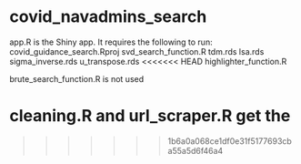 # covid_navadmins_search

app.R is the Shiny app. It requires the following to run:
  covid_guidance_search.Rproj
  svd_search_function.R
  tdm.rds
  lsa.rds
  sigma_inverse.rds
  u_transpose.rds
<<<<<<< HEAD
  highlighter_function.R
  

brute_search_function.R is not used

cleaning.R and url_scraper.R get the 
=======
>>>>>>> 1b6a0a068ce1df0e31f5177693cba55a5d6f46a4
